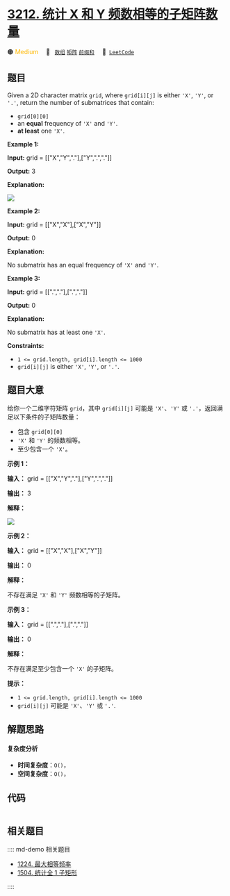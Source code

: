 # [3212. 统计 X 和 Y 频数相等的子矩阵数量](https://leetcode.com/problems/count-submatrices-with-equal-frequency-of-x-and-y)

🟠 <font color=#ffb800>Medium</font>&emsp; 🔖&ensp; [`数组`](/leetcode/outline/tag/array.md) [`矩阵`](/leetcode/outline/tag/matrix.md) [`前缀和`](/leetcode/outline/tag/prefix-sum.md)&emsp; 🔗&ensp;[`LeetCode`](https://leetcode.com/problems/count-submatrices-with-equal-frequency-of-x-and-y)


## 题目

Given a 2D character matrix `grid`, where `grid[i][j]` is either `'X'`, `'Y'`,
or `'.'`, return the number of submatrices that contain:

  * `grid[0][0]`
  * an **equal** frequency of `'X'` and `'Y'`.
  * **at least** one `'X'`.



**Example 1:**

**Input:** grid = [["X","Y","."],["Y",".","."]]

**Output:** 3

**Explanation:**

**![](https://assets.leetcode.com/uploads/2024/06/07/examplems.png)**

**Example 2:**

**Input:** grid = [["X","X"],["X","Y"]]

**Output:** 0

**Explanation:**

No submatrix has an equal frequency of `'X'` and `'Y'`.

**Example 3:**

**Input:** grid = [[".","."],[".","."]]

**Output:** 0

**Explanation:**

No submatrix has at least one `'X'`.



**Constraints:**

  * `1 <= grid.length, grid[i].length <= 1000`
  * `grid[i][j]` is either `'X'`, `'Y'`, or `'.'`.


## 题目大意

给你一个二维字符矩阵 `grid`，其中 `grid[i][j]` 可能是 `'X'`、`'Y'` 或 `'.'`，返回满足以下条件的子矩阵数量：

  * 包含 `grid[0][0]`
  * `'X'` 和 `'Y'` 的频数相等。
  * 至少包含一个 `'X'`。



**示例 1：**

**输入：** grid = [["X","Y","."],["Y",".","."]]

**输出：** 3

**解释：**

**![](https://assets.leetcode.com/uploads/2024/06/07/examplems.png)**

**示例 2：**

**输入：** grid = [["X","X"],["X","Y"]]

**输出：** 0

**解释：**

不存在满足 `'X'` 和 `'Y'` 频数相等的子矩阵。

**示例 3：**

**输入：** grid = [[".","."],[".","."]]

**输出：** 0

**解释：**

不存在满足至少包含一个 `'X'` 的子矩阵。



**提示：**

  * `1 <= grid.length, grid[i].length <= 1000`
  * `grid[i][j]` 可能是 `'X'`、`'Y'` 或 `'.'`.


## 解题思路

#### 复杂度分析

- **时间复杂度**：`O()`，
- **空间复杂度**：`O()`，

## 代码

```javascript

```

## 相关题目

:::: md-demo 相关题目
- [1224. 最大相等频率](https://leetcode.com/problems/maximum-equal-frequency)
- [1504. 统计全 1 子矩形](https://leetcode.com/problems/count-submatrices-with-all-ones)

::::
